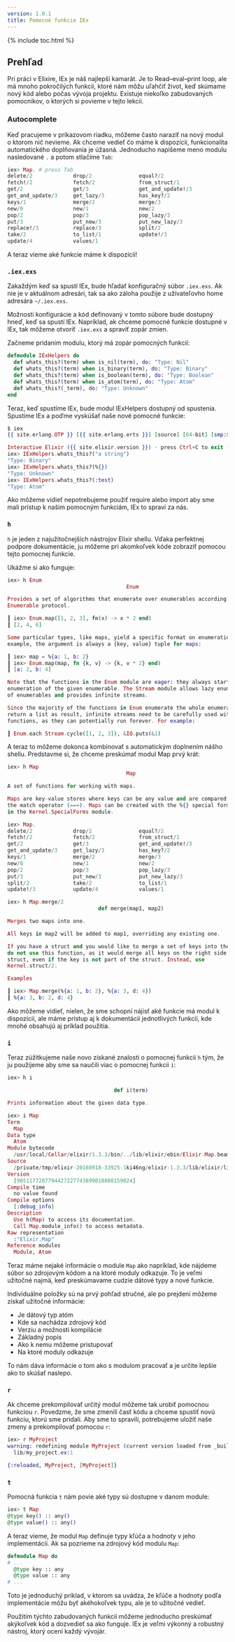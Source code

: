 ```yaml
---
version: 1.0.1
title: Pomocné funkcie IEx
---
```


{% include toc.html %}

## Prehľad

Pri práci v Elixire, IEx je náš najlepší kamarát.
Je to Read–eval–print loop, ale má mnoho pokročilých funkcií, ktoré nám môžu uľahčiť život, keď skúmame nový kód alebo počas vývoja projektu.
Existuje niekoľko zabudovaných pomocníkov, o ktorých si povieme v tejto lekcii.

### Autocomplete

Keď pracujeme v príkazovom riadku, môžeme často naraziť na nový modul o ktorom nič nevieme.
Ak chceme vedieť čo máme k dispozícii, funkcionalita automatického doplňovania je úžasná.
Jednoducho napíšeme meno modulu nasledované `.` a potom stlačíme `Tab`:

```elixir
iex> Map. # press Tab
delete/2             drop/2               equal?/2
fetch!/2             fetch/2              from_struct/1
get/2                get/3                get_and_update!/3
get_and_update/3     get_lazy/3           has_key?/2
keys/1               merge/2              merge/3
new/0                new/1                new/2
pop/2                pop/3                pop_lazy/3
put/3                put_new/3            put_new_lazy/3
replace!/3           replace/3            split/2
take/2               to_list/1            update!/3
update/4             values/1
```

A teraz vieme aké funkcie máme k dispozícii!

### `.iex.exs`

Zakaždým keď sa spustí IEx, bude hľadať konfiguračný súbor `.iex.exs`. Ak nie je v aktuálnom adresári, tak sa ako záloha použije z užívateľovho home adresára `~/.iex.exs`.

Možnosti konfigurácie a kód definovaný v tomto súbore bude dostupný hneď, keď sa spustí IEx. Napríklad, ak chceme pomocné funkcie dostupné v IEx, tak môžeme otvoriť `.iex.exs` a spraviť zopár zmien.

Začneme pridaním modulu, ktorý má zopár pomocných funkcií:

```elixir
defmodule IExHelpers do
  def whats_this?(term) when is_nil(term), do: "Type: Nil"
  def whats_this?(term) when is_binary(term), do: "Type: Binary"
  def whats_this?(term) when is_boolean(term), do: "Type: Boolean"
  def whats_this?(term) when is_atom(term), do: "Type: Atom"
  def whats_this?(_term), do: "Type: Unknown"
end
```

Teraz, keď spustíme IEx, bude modul IExHelpers dostupný od spustenia.
Spustime IEx a poďme vyskúšať naše nové pomocné funkcie:

```elixir
$ iex
{{ site.erlang.OTP }} [{{ site.erlang.erts }}] [source] [64-bit] [smp:8:8] [async-threads:10] [hipe] [kernel-poll:false] [dtrace]

Interactive Elixir ({{ site.elixir.version }}) - press Ctrl+C to exit (type h() ENTER for help)
iex> IExHelpers.whats_this?("a string")
"Type: Binary"
iex> IExHelpers.whats_this?(%{})
"Type: Unknown"
iex> IExHelpers.whats_this?(:test)
"Type: Atom"
```

Ako môžeme vidieť nepotrebujeme použiť require alebo import aby sme mali prístup k našim pomocným funkciám, IEx to spraví za nás.

### `h`

`h` je jeden z najužitočnejších nástrojov Elixir shellu.
Vďaka perfektnej podpore dokumentácie, ju môžeme pri akomkoľvek kóde zobraziť pomocou tejto pomocnej funkcie.

Ukážme si ako funguje:

```elixir
iex> h Enum
                                      Enum

Provides a set of algorithms that enumerate over enumerables according to the
Enumerable protocol.

┃ iex> Enum.map([1, 2, 3], fn(x) -> x * 2 end)
┃ [2, 4, 6]

Some particular types, like maps, yield a specific format on enumeration. For
example, the argument is always a {key, value} tuple for maps:

┃ iex> map = %{a: 1, b: 2}
┃ iex> Enum.map(map, fn {k, v} -> {k, v * 2} end)
┃ [a: 2, b: 4]

Note that the functions in the Enum module are eager: they always start the
enumeration of the given enumerable. The Stream module allows lazy enumeration
of enumerables and provides infinite streams.

Since the majority of the functions in Enum enumerate the whole enumerable and
return a list as result, infinite streams need to be carefully used with such
functions, as they can potentially run forever. For example:

┃ Enum.each Stream.cycle([1, 2, 3]), &IO.puts(&1)
```

A teraz to môžeme dokonca kombinovať s automatickým doplnením nášho shellu.
Predstavme si, že chceme preskúmať modul Map prvý krát:

```elixir
iex> h Map
                                      Map

A set of functions for working with maps.

Maps are key-value stores where keys can be any value and are compared using
the match operator (===). Maps can be created with the %{} special form defined
in the Kernel.SpecialForms module.

iex> Map.
delete/2             drop/2               equal?/2
fetch!/2             fetch/2              from_struct/1
get/2                get/3                get_and_update!/3
get_and_update/3     get_lazy/3           has_key?/2
keys/1               merge/2              merge/3
new/0                new/1                new/2
pop/2                pop/3                pop_lazy/3
put/3                put_new/3            put_new_lazy/3
split/2              take/2               to_list/1
update!/3            update/4             values/1

iex> h Map.merge/2
                             def merge(map1, map2)

Merges two maps into one.

All keys in map2 will be added to map1, overriding any existing one.

If you have a struct and you would like to merge a set of keys into the struct,
do not use this function, as it would merge all keys on the right side into the
struct, even if the key is not part of the struct. Instead, use
Kernel.struct/2.

Examples

┃ iex> Map.merge(%{a: 1, b: 2}, %{a: 3, d: 4})
┃ %{a: 3, b: 2, d: 4}
```

Ako môžeme vidieť, nielen, že sme schopní nájisť aké funkcie má modul k dispozícii, ale máme prístup aj k dokumentácii jednotlivých funkcií, kde mnohé obsahujú aj príklad použitia.

### `i`

Teraz zúžitkujeme naše novo získané znalosti o pomocnej funkcii `h` tým, že ju použijeme aby sme sa naučili viac o pomocnej funkcii `i`:

```elixir
iex> h i

                                  def i(term)

Prints information about the given data type.

iex> i Map
Term
  Map
Data type
  Atom
Module bytecode
  /usr/local/Cellar/elixir/1.3.3/bin/../lib/elixir/ebin/Elixir.Map.beam
Source
  /private/tmp/elixir-20160918-33925-1ki46ng/elixir-1.3.3/lib/elixir/lib/map.ex
Version
  [9651177287794427227743899018880159024]
Compile time
  no value found
Compile options
  [:debug_info]
Description
  Use h(Map) to access its documentation.
  Call Map.module_info() to access metadata.
Raw representation
  :"Elixir.Map"
Reference modules
  Module, Atom
```

Teraz máme nejaké informácie o module `Map` ako napríklad, kde nájdeme súbor so zdrojovým kódom a na ktoré moduly odkazuje. To je veľmi užitočné najmä, keď preskúmavame cudzie dátové typy a nové funkcie.

Individuálne položky sú na prvý pohľad stručné, ale po prejdení môžeme získať užitočné informácie:

- Je dátový typ atóm
- Kde sa nachádza zdrojový kód
- Verziu a možnosti kompilácie
- Základný popis
- Ako k nemu môžeme pristupovať
- Na ktoré moduly odkazuje

To nám dáva informácie o tom ako s modulom pracovať a je určite lepšie ako to skúšať naslepo.

### `r`

Ak chceme prekompilovať určitý modul môžeme tak urobiť pomocnou funkciou `r`. Povedzme, že sme zmenili časť kódu a chceme spustiť novú funkciu, ktorú sme pridali. Aby sme to spravili, potrebujeme uložiť naše zmeny a prekompilovať pomocou `r`:

```elixir
iex> r MyProject
warning: redefining module MyProject (current version loaded from _build/dev/lib/my_project/ebin/Elixir.MyProject.beam)
  lib/my_project.ex:1

{:reloaded, MyProject, [MyProject]}
```

### `t`

Pomocná funkcia `t` nám povie aké typy sú dostupne v danom module:

```elixir
iex> t Map
@type key() :: any()
@type value() :: any()
```

A teraz vieme, že modul `Map` definuje typy kľúča a hodnoty v jeho implementácii.
Ak sa pozrieme na zdrojový kód modulu `Map`:

```elixir
defmodule Map do
# ...
  @type key :: any
  @type value :: any
# ...
```

Toto je jednoduchý príklad, v ktorom sa uvádza, že kľúče a hodnoty podľa implementácie môžu byť akéhokoľvek typu, ale je to užitočné vedieť.

Použitím týchto zabudovaných funkcií môžeme jednoducho preskúmať akýkoľvek kód a dozvedieť sa ako funguje. IEx je veľmi výkonný a robustný nástroj, ktorý ocení každý vývojár.
